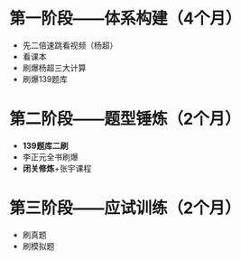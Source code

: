 # 第一阶段——体系构建（4个月）
- 先二倍速跳看视频（杨超）
- 看课本
- 刷爆杨超三大计算
- 刷爆139题库

# 第二阶段——题型锤炼（2个月）
- **139题库二刷**
- 李正元全书刷爆
- **闭关修炼**+张宇课程

# 第三阶段——应试训练（2个月）
- 刷真题
- 刷模拟题

